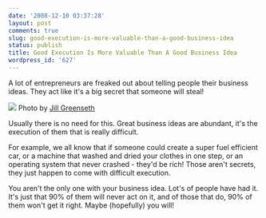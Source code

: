 ```yaml
---
date: '2008-12-10 03:37:28'
layout: post
comments: true
slug: good-execution-is-more-valuable-than-a-good-business-idea
status: publish
title: Good Execution Is More Valuable Than A Good Business Idea
wordpress_id: '627'
---
```


A lot of entrepreneurs are freaked out about telling people their business ideas.  They act like it's a big secret that someone will steal!

![](http://s3.amazonaws.com/oldbloguploads/2008/12/picture-12.png)
Photo by [Jill Greenseth](http://www.flickr.com/photos/blah_oh_well/)

Usually there is no need for this.  Great business ideas are abundant, it's the execution of them that is really difficult.

For example, we all know that if someone could create a super fuel efficient car, or a machine that washed and dried your clothes in one step, or an operating system that never crashed - they'd be rich!  Those aren't secrets, they just happen to come with difficult execution.

You aren't the only one with your business idea.  Lot's of people have had it.  It's just that 90% of them will never act on it, and of those that do, 90% of them won't get it right.  Maybe (hopefully) you will!

